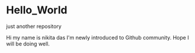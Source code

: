 # Hello_World
just another repository


Hi my name is nikita das
I'm newly introduced to Github community.
Hope I will be doing well.

